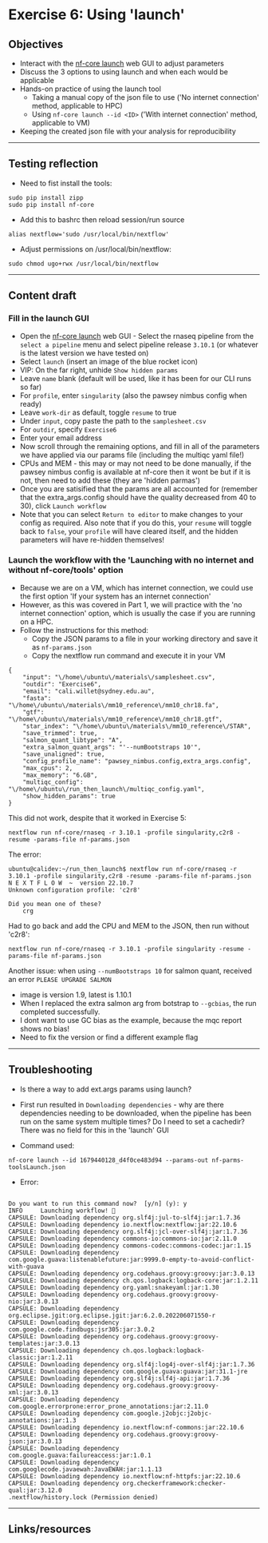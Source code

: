 # Exercise 6: Using 'launch' 

## Objectives 
- Interact with the [nf-core launch](https://nf-co.re/launch) web GUI to adjust parameters
- Discuss the 3 options to using launch and when each would be applicable
- Hands-on practice of using the launch tool
  -  Taking a manual copy of the json file to use ('No internet connection' method, applicable to HPC)
  -  Using `nf-core launch --id <ID>` ('With internet connection' method, applicable to VM)
- Keeping the created json file with your analysis for reproducibility
    
---------------------
## Testing reflection

- Need to fist install the tools:

```
sudo pip install zipp  
sudo pip install nf-core 
```

- Add this to bashrc then reload session/run source
```
alias nextflow='sudo /usr/local/bin/nextflow'
```

- Adjust permissions on /usr/local/bin/nextflow:
```
sudo chmod ugo+rwx /usr/local/bin/nextflow 
```
---------------------
## Content draft 

### Fill in the launch GUI

- Open the [nf-core launch](https://nf-co.re/launch) web GUI - Select the rnaseq pipeline from the `select a pipeline` menu and select pipeline release `3.10.1` (or whatever is the latest version we have tested on)
- Select `launch` (insert an image of the blue rocket icon) 
- VIP: On the far right, unhide `Show hidden params`
- Leave `name` blank (default will be used, like it has been for our CLI runs so far) 
- For `profile`, enter `singularity` (also the pawsey nimbus config when ready) 
- Leave `work-dir` as default, toggle `resume` to true 
- Under `input`, copy paste the path to the `samplesheet.csv` 
- For `outdir`, specify `Exercise6`
- Enter your email address
- Now scroll through the remaining options, and fill in all of the parameters we have applied via our params file (including the multiqc yaml file!) 
- CPUs and MEM - this may or may not need to be done manually, if the pawsey nimbus config is available at nf-core then it wont be but if it is not, then need to add these (they are 'hidden parmas') 
- Once you are satisified that the params are all accounted for (remember that the extra_args.config should have the quality decreased from 40 to 30), click `Launch workflow`
- Note that you can select `Return to editor` to make changes to your config as required. Also note that if you do this, your `resume` will toggle back to `false`, your `profile` will have cleared itself, and the hidden parameters will have re-hidden themselves!

### Launch the workflow with the 'Launching with no internet and without nf-core/tools' option 

- Because we are on a VM, which has internet connection, we could use the first option 'If your system has an internet connection'
- However, as this was covered in Part 1, we will practice with the 'no internet connection' option, which is usually the case if you are running on a HPC. 
- Follow the instructions for this method:
  - Copy the JSON params to a file in your working directory and save it as `nf-params.json`
  - Copy the nextflow run command and execute it in your VM
  
```
{
    "input": "\/home\/ubuntu\/materials\/samplesheet.csv",
    "outdir": "Exercise6",
    "email": "cali.willet@sydney.edu.au",
    "fasta": "\/home\/ubuntu\/materials\/mm10_reference\/mm10_chr18.fa",
    "gtf": "\/home\/ubuntu\/materials\/mm10_reference\/mm10_chr18.gtf",
    "star_index": "\/home\/ubuntu\/materials\/mm10_reference\/STAR",
    "save_trimmed": true,
    "salmon_quant_libtype": "A",
    "extra_salmon_quant_args": "'--numBootstraps 10'",
    "save_unaligned": true,
    "config_profile_name": "pawsey_nimbus.config,extra_args.config",
    "max_cpus": 2,
    "max_memory": "6.GB",
    "multiqc_config": "\/home\/ubuntu\/run_then_launch\/multiqc_config.yaml",
    "show_hidden_params": true
}
```

This did not work, despite that it worked in Exercise 5:

```
nextflow run nf-core/rnaseq -r 3.10.1 -profile singularity,c2r8 -resume -params-file nf-params.json
```

The error:

```
ubuntu@calidev:~/run_then_launch$ nextflow run nf-core/rnaseq -r 3.10.1 -profile singularity,c2r8 -resume -params-file nf-params.json
N E X T F L O W  ~  version 22.10.7
Unknown configuration profile: 'c2r8'

Did you mean one of these?
    crg
```


Had to go back and add the CPU and MEM to the JSON, then run without 'c2r8':

```
nextflow run nf-core/rnaseq -r 3.10.1 -profile singularity -resume -params-file nf-params.json
```

Another issue: when using `--numBootstraps 10` for salmon quant, received an error `PLEASE UPGRADE SALMON`
- image is version 1.9, latest is 1.10.1
- When I replaced the extra salmon arg from botstrap to `--gcbias`, the run completed successfully. 
- I dont want to use GC bias as the example, because the mqc report shows no bias! 
- Need to fix the version or find a different example flag 








---------------------
## Troubleshooting

- Is there a way to add ext.args params using launch?
- First run resulted in `Downloading dependencies` - why are there dependencies needing to be downloaded, when the pipeline has been run on the same system multiple times? Do I need to set a cachedir? There was no field for this in the 'launch' GUI 

- Command used:
```
nf-core launch --id 1679440128_d4f0ce483d94 --params-out nf-parms-toolsLaunch.json
```

- Error:
```
                                                                                                      
Do you want to run this command now?  [y/n] (y): y
INFO     Launching workflow! 🚀                                                                       
CAPSULE: Downloading dependency org.slf4j:jul-to-slf4j:jar:1.7.36
CAPSULE: Downloading dependency io.nextflow:nextflow:jar:22.10.6
CAPSULE: Downloading dependency org.slf4j:jcl-over-slf4j:jar:1.7.36
CAPSULE: Downloading dependency commons-io:commons-io:jar:2.11.0
CAPSULE: Downloading dependency commons-codec:commons-codec:jar:1.15
CAPSULE: Downloading dependency com.google.guava:listenablefuture:jar:9999.0-empty-to-avoid-conflict-with-guava
CAPSULE: Downloading dependency org.codehaus.groovy:groovy:jar:3.0.13
CAPSULE: Downloading dependency ch.qos.logback:logback-core:jar:1.2.11
CAPSULE: Downloading dependency org.yaml:snakeyaml:jar:1.30
CAPSULE: Downloading dependency org.codehaus.groovy:groovy-nio:jar:3.0.13
CAPSULE: Downloading dependency org.eclipse.jgit:org.eclipse.jgit:jar:6.2.0.202206071550-r
CAPSULE: Downloading dependency com.google.code.findbugs:jsr305:jar:3.0.2
CAPSULE: Downloading dependency org.codehaus.groovy:groovy-templates:jar:3.0.13
CAPSULE: Downloading dependency ch.qos.logback:logback-classic:jar:1.2.11
CAPSULE: Downloading dependency org.slf4j:log4j-over-slf4j:jar:1.7.36
CAPSULE: Downloading dependency com.google.guava:guava:jar:31.1-jre
CAPSULE: Downloading dependency org.slf4j:slf4j-api:jar:1.7.36
CAPSULE: Downloading dependency org.codehaus.groovy:groovy-xml:jar:3.0.13
CAPSULE: Downloading dependency com.google.errorprone:error_prone_annotations:jar:2.11.0
CAPSULE: Downloading dependency com.google.j2objc:j2objc-annotations:jar:1.3
CAPSULE: Downloading dependency io.nextflow:nf-commons:jar:22.10.6
CAPSULE: Downloading dependency org.codehaus.groovy:groovy-json:jar:3.0.13
CAPSULE: Downloading dependency com.google.guava:failureaccess:jar:1.0.1
CAPSULE: Downloading dependency com.googlecode.javaewah:JavaEWAH:jar:1.1.13
CAPSULE: Downloading dependency io.nextflow:nf-httpfs:jar:22.10.6
CAPSULE: Downloading dependency org.checkerframework:checker-qual:jar:3.12.0
.nextflow/history.lock (Permission denied)                          
```
---------------------
## Links/resources 

